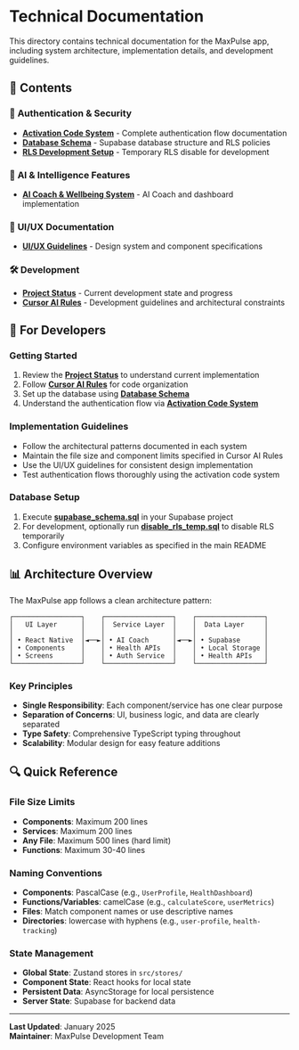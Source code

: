 # Technical Documentation

This directory contains technical documentation for the MaxPulse app, including system architecture, implementation details, and development guidelines.

## 📁 Contents

### 🔐 **Authentication & Security**
- **[Activation Code System](ACTIVATION_CODE_SYSTEM.md)** - Complete authentication flow documentation
- **[Database Schema](supabase_schema.sql)** - Supabase database structure and RLS policies
- **[RLS Development Setup](disable_rls_temp.sql)** - Temporary RLS disable for development

### 🤖 **AI & Intelligence Features**
- **[AI Coach & Wellbeing System](AI_COACH_WELLBEING_SYSTEM.md)** - AI Coach and dashboard implementation

### 🎨 **UI/UX Documentation**
- **[UI/UX Guidelines](ui/ux.md)** - Design system and component specifications

### 🛠️ **Development**
- **[Project Status](PROJECT_STATUS.md)** - Current development state and progress
- **[Cursor AI Rules](CURSOR_AI_RULES.md)** - Development guidelines and architectural constraints

## 🔧 For Developers

### Getting Started
1. Review the **[Project Status](PROJECT_STATUS.md)** to understand current implementation
2. Follow **[Cursor AI Rules](CURSOR_AI_RULES.md)** for code organization
3. Set up the database using **[Database Schema](supabase_schema.sql)**
4. Understand the authentication flow via **[Activation Code System](ACTIVATION_CODE_SYSTEM.md)**

### Implementation Guidelines
- Follow the architectural patterns documented in each system
- Maintain the file size and component limits specified in Cursor AI Rules
- Use the UI/UX guidelines for consistent design implementation
- Test authentication flows thoroughly using the activation code system

### Database Setup
1. Execute **[supabase_schema.sql](supabase_schema.sql)** in your Supabase project
2. For development, optionally run **[disable_rls_temp.sql](disable_rls_temp.sql)** to disable RLS temporarily
3. Configure environment variables as specified in the main README

## 📊 Architecture Overview

The MaxPulse app follows a clean architecture pattern:

```
┌─────────────────┐    ┌─────────────────┐    ┌─────────────────┐
│   UI Layer      │    │  Service Layer  │    │  Data Layer     │
│                 │    │                 │    │                 │
│ • React Native  │◄──►│ • AI Coach      │◄──►│ • Supabase      │
│ • Components    │    │ • Health APIs   │    │ • Local Storage │
│ • Screens       │    │ • Auth Service  │    │ • Health APIs   │
└─────────────────┘    └─────────────────┘    └─────────────────┘
```

### Key Principles
- **Single Responsibility**: Each component/service has one clear purpose
- **Separation of Concerns**: UI, business logic, and data are clearly separated
- **Type Safety**: Comprehensive TypeScript typing throughout
- **Scalability**: Modular design for easy feature additions

## 🔍 Quick Reference

### File Size Limits
- **Components**: Maximum 200 lines
- **Services**: Maximum 200 lines
- **Any File**: Maximum 500 lines (hard limit)
- **Functions**: Maximum 30-40 lines

### Naming Conventions
- **Components**: PascalCase (e.g., `UserProfile`, `HealthDashboard`)
- **Functions/Variables**: camelCase (e.g., `calculateScore`, `userMetrics`)
- **Files**: Match component names or use descriptive names
- **Directories**: lowercase with hyphens (e.g., `user-profile`, `health-tracking`)

### State Management
- **Global State**: Zustand stores in `src/stores/`
- **Component State**: React hooks for local state
- **Persistent Data**: AsyncStorage for local persistence
- **Server State**: Supabase for backend data

---

**Last Updated**: January 2025  
**Maintainer**: MaxPulse Development Team
